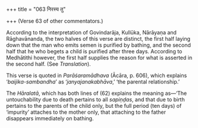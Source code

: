 +++
title = "063 निरस्य तु"

+++
(Verse 63 of other commentators.)

According to the interpretation of Govindarāja, Kullūka, Nārāyaṇa and
Rāghavānanda, the two halves of this verse are distinct, the first half
laying down that the man who emits semen is purified by bathing, and the
second half that he who begets a child is purified after three days.
According to Medhātithi however, the first half supplies the reason for
what is asserted in the second half. (See *Translation*).

This verse is quoted in *Parāśaramādhava* (Ācāra, p. 606), which
explains ‘*baijika-sambandha*’ as ‘*janyajanakabhāva*,’ ‘the parental
relationship.’

The *Hāralatā*, which has both lines of (62) explains the meaning
as—‘The untouchability due to death pertains to all *sapiṇḍas*, and that
due to birth pertains to the parents of the child only, but the full
period (ten days) of ‘impurity’ attaches to the mother only, that
attaching to the father disappears immediately on bathing.
